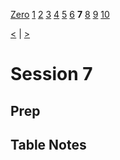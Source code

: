 [Zero](./Session0.md) [1](./Session1.md) [2](./Session2.md) [3](./Session3.md) [4](./Session4.md) [5](./Session5.md) [6](./Session6.md) **7** [8](./Session8.md) [9](./Session9.md) [10](./Session10.md)

[<](./Session6.md) | [>](./Session8.md)

# Session 7

## Prep

## Table Notes

